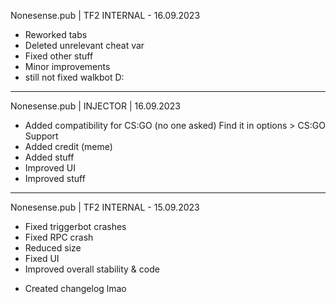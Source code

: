 Nonesense.pub | TF2 INTERNAL - 16.09.2023

- Reworked tabs
- Deleted unrelevant cheat var
- Fixed other stuff
- Minor improvements
- still not fixed walkbot D:

*******************************************************

Nonesense.pub | INJECTOR | 16.09.2023

- Added compatibility for CS:GO (no one asked)
 Find it in options > CS:GO Support
- Added credit (meme)
- Added stuff
- Improved UI
- Improved stuff

*******************************************************

Nonesense.pub | TF2 INTERNAL - 15.09.2023

- Fixed triggerbot crashes
- Fixed RPC crash
- Reduced size
- Fixed UI
- Improved overall stability & code




+ Created changelog lmao
